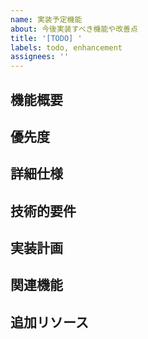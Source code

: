 ```yaml
---
name: 実装予定機能
about: 今後実装すべき機能や改善点
title: '[TODO] '
labels: todo, enhancement
assignees: ''
---
```


## 機能概要
<!-- 実装すべき機能の概要を説明してください -->

## 優先度
<!-- 高/中/低から選択 -->

## 詳細仕様
<!-- 機能の詳細仕様や要件 -->

## 技術的要件
<!-- 実装に必要な技術やライブラリなど -->

## 実装計画
<!-- 実装手順や段階的アプローチなど -->

## 関連機能
<!-- 関連する既存機能や依存関係 -->

## 追加リソース
<!-- 参考情報やドキュメントへのリンクなど --> 